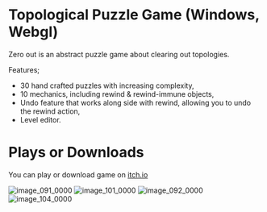 # Topological Puzzle Game (Windows, Webgl)

Zero out is an abstract puzzle game about clearing out topologies. 

Features;
- 30 hand crafted puzzles with increasing complexity,
- 10 mechanics, including rewind & rewind-immune objects,
- Undo feature that works along side with rewind, allowing you to undo the rewind action,
- Level editor.

# Plays or Downloads

You can play or download game on [itch.io](https://ahmet-bugra-erbas.itch.io/zero-out)


![image_091_0000](https://github.com/AhmetBgr/zero-out-game/assets/51510899/6c3f168e-c9e7-43ff-be9e-a51c162721c0)
![image_101_0000](https://github.com/AhmetBgr/zero-out-game/assets/51510899/c9374faf-497f-412d-a860-c7ceee25382a)
![image_092_0000](https://github.com/AhmetBgr/zero-out-game/assets/51510899/34c8cb75-25c1-4841-8129-0c1d42f18c08)
![image_104_0000](https://github.com/AhmetBgr/zero-out-game/assets/51510899/59bc5f97-1e5e-48b8-a4db-9cd88b8e604f)
